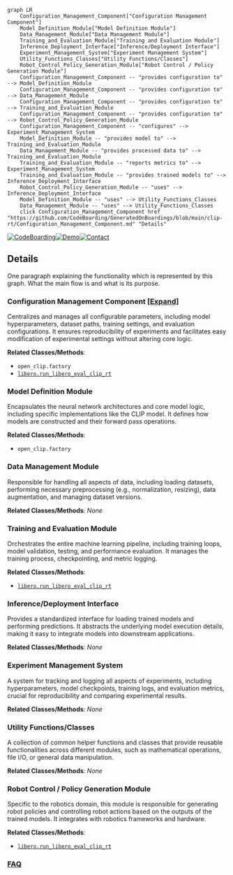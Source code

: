 ```mermaid
graph LR
    Configuration_Management_Component["Configuration Management Component"]
    Model_Definition_Module["Model Definition Module"]
    Data_Management_Module["Data Management Module"]
    Training_and_Evaluation_Module["Training and Evaluation Module"]
    Inference_Deployment_Interface["Inference/Deployment Interface"]
    Experiment_Management_System["Experiment Management System"]
    Utility_Functions_Classes["Utility Functions/Classes"]
    Robot_Control_Policy_Generation_Module["Robot Control / Policy Generation Module"]
    Configuration_Management_Component -- "provides configuration to" --> Model_Definition_Module
    Configuration_Management_Component -- "provides configuration to" --> Data_Management_Module
    Configuration_Management_Component -- "provides configuration to" --> Training_and_Evaluation_Module
    Configuration_Management_Component -- "provides configuration to" --> Robot_Control_Policy_Generation_Module
    Configuration_Management_Component -- "configures" --> Experiment_Management_System
    Model_Definition_Module -- "provides model to" --> Training_and_Evaluation_Module
    Data_Management_Module -- "provides processed data to" --> Training_and_Evaluation_Module
    Training_and_Evaluation_Module -- "reports metrics to" --> Experiment_Management_System
    Training_and_Evaluation_Module -- "provides trained models to" --> Inference_Deployment_Interface
    Robot_Control_Policy_Generation_Module -- "uses" --> Inference_Deployment_Interface
    Model_Definition_Module -- "uses" --> Utility_Functions_Classes
    Data_Management_Module -- "uses" --> Utility_Functions_Classes
    click Configuration_Management_Component href "https://github.com/CodeBoarding/GeneratedOnBoardings/blob/main/clip-rt/Configuration_Management_Component.md" "Details"
```

[![CodeBoarding](https://img.shields.io/badge/Generated%20by-CodeBoarding-9cf?style=flat-square)](https://github.com/CodeBoarding/CodeBoarding)[![Demo](https://img.shields.io/badge/Try%20our-Demo-blue?style=flat-square)](https://www.codeboarding.org/demo)[![Contact](https://img.shields.io/badge/Contact%20us%20-%20contact@codeboarding.org-lightgrey?style=flat-square)](mailto:contact@codeboarding.org)

## Details

One paragraph explaining the functionality which is represented by this graph. What the main flow is and what is its purpose.

### Configuration Management Component [[Expand]](./Configuration_Management_Component.md)
Centralizes and manages all configurable parameters, including model hyperparameters, dataset paths, training settings, and evaluation configurations. It ensures reproducibility of experiments and facilitates easy modification of experimental settings without altering core logic.


**Related Classes/Methods**:

- `open_clip.factory`
- <a href="https://github.com/clip-rt/clip-rt/blob/main/libero/run_libero_eval_clip_rt.py" target="_blank" rel="noopener noreferrer">`libero.run_libero_eval_clip_rt`</a>


### Model Definition Module
Encapsulates the neural network architectures and core model logic, including specific implementations like the CLIP model. It defines how models are constructed and their forward pass operations.


**Related Classes/Methods**:

- `open_clip.factory`


### Data Management Module
Responsible for handling all aspects of data, including loading datasets, performing necessary preprocessing (e.g., normalization, resizing), data augmentation, and managing dataset versions.


**Related Classes/Methods**: _None_

### Training and Evaluation Module
Orchestrates the entire machine learning pipeline, including training loops, model validation, testing, and performance evaluation. It manages the training process, checkpointing, and metric logging.


**Related Classes/Methods**:

- <a href="https://github.com/clip-rt/clip-rt/blob/main/libero/run_libero_eval_clip_rt.py" target="_blank" rel="noopener noreferrer">`libero.run_libero_eval_clip_rt`</a>


### Inference/Deployment Interface
Provides a standardized interface for loading trained models and performing predictions. It abstracts the underlying model execution details, making it easy to integrate models into downstream applications.


**Related Classes/Methods**: _None_

### Experiment Management System
A system for tracking and logging all aspects of experiments, including hyperparameters, model checkpoints, training logs, and evaluation metrics, crucial for reproducibility and comparing experimental results.


**Related Classes/Methods**: _None_

### Utility Functions/Classes
A collection of common helper functions and classes that provide reusable functionalities across different modules, such as mathematical operations, file I/O, or general data manipulation.


**Related Classes/Methods**: _None_

### Robot Control / Policy Generation Module
Specific to the robotics domain, this module is responsible for generating robot policies and controlling robot actions based on the outputs of the trained models. It integrates with robotics frameworks and hardware.


**Related Classes/Methods**:

- <a href="https://github.com/clip-rt/clip-rt/blob/main/libero/run_libero_eval_clip_rt.py" target="_blank" rel="noopener noreferrer">`libero.run_libero_eval_clip_rt`</a>




### [FAQ](https://github.com/CodeBoarding/GeneratedOnBoardings/tree/main?tab=readme-ov-file#faq)